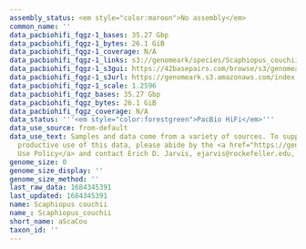 ```yaml
---
assembly_status: <em style="color:maroon">No assembly</em>
common_name: ''
data_pacbiohifi_fqgz-1_bases: 35.27 Gbp
data_pacbiohifi_fqgz-1_bytes: 26.1 GiB
data_pacbiohifi_fqgz-1_coverage: N/A
data_pacbiohifi_fqgz-1_links: s3://genomeark/species/Scaphiopus_couchii/aScaCou1/genomic_data/pacbio_hifi/<br>
data_pacbiohifi_fqgz-1_s3gui: https://42basepairs.com/browse/s3/genomeark/species/Scaphiopus_couchii/aScaCou1/genomic_data/pacbio_hifi/
data_pacbiohifi_fqgz-1_s3url: https://genomeark.s3.amazonaws.com/index.html?prefix=species/Scaphiopus_couchii/aScaCou1/genomic_data/pacbio_hifi/
data_pacbiohifi_fqgz-1_scale: 1.2596
data_pacbiohifi_fqgz_bases: 35.27 Gbp
data_pacbiohifi_fqgz_bytes: 26.1 GiB
data_pacbiohifi_fqgz_coverage: N/A
data_status: '''<em style="color:forestgreen">PacBio HiFi</em>'''
data_use_source: from-default
data_use_text: Samples and data come from a variety of sources. To support fair and
  productive use of this data, please abide by the <a href="https://genome10k.soe.ucsc.edu/data-use-policies/">Data
  Use Policy</a> and contact Erich D. Jarvis, ejarvis@rockefeller.edu, with any questions.
genome_size: 0
genome_size_display: ''
genome_size_method: ''
last_raw_data: 1684345391
last_updated: 1684345391
name: Scaphiopus couchii
name_: Scaphiopus_couchii
short_name: aScaCou
taxon_id: ''
---
```

